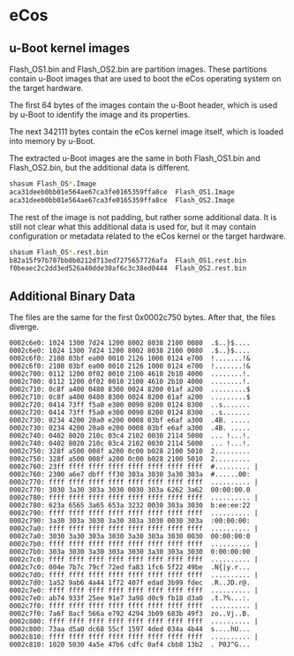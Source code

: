 # eCos

## u-Boot kernel images

Flash_OS1.bin and Flash_OS2.bin are partition images. These partitions contain u-Boot images that are used to boot the eCos operating system on the target hardware.

The first 64 bytes of the images contain the u-Boot header, which is used by u-Boot to identify the image and its properties.

The next 342111 bytes contain the eCos kernel image itself, which is loaded into memory by u-Boot.

The extracted u-Boot images are the same in both Flash_OS1.bin and Flash_OS2.bin, but the additional data is different.

```sh
shasum Flash_OS*.Image
aca31deeb0bb01e564ae67ca3fe0165359ffa8ce  Flash_OS1.Image
aca31deeb0bb01e564ae67ca3fe0165359ffa8ce  Flash_OS2.Image
```

The rest of the image is not padding, but rather some additional data. It is still not clear what this additional data is used for, but it may contain configuration or metadata related to the eCos kernel or the target hardware.

```sh
shasum Flash_OS*.rest.bin
b82a15f97b707bb0b0212d713ed7275657726afa  Flash_OS1.rest.bin
f0beaec2c2dd3ed526a40dde30af6c3c38ed0444  Flash_OS2.rest.bin
```

## Additional Binary Data

The files are the same for the first 0x0002c750 bytes. After that, the files diverge.

```
0002c6e0: 1024 1300 7d24 1200 8002 8038 2100 0080  .$..}$....   0002c6e0: 1024 1300 7d24 1200 8002 8038 2100 0080  .$..}$....
0002c6f0: 2108 03bf ea00 0010 2126 1000 0124 e700  !.......!&   0002c6f0: 2108 03bf ea00 0010 2126 1000 0124 e700  !.......!&
0002c700: 0112 1200 0f02 0010 2100 4610 2b10 4000  ........!.   0002c700: 0112 1200 0f02 0010 2100 4610 2b10 4000  ........!.
0002c710: 0c8f a400 0480 8300 0024 8200 01af a200  .........$   0002c710: 0c8f a400 0480 8300 0024 8200 01af a200  .........$
0002c720: 0414 73ff f5a0 e300 0090 8200 0124 8300  ..s.......   0002c720: 0414 73ff f5a0 e300 0090 8200 0124 8300  ..s.......
0002c730: 0234 4200 20a0 e200 0008 03bf e6af a300  .4B. .....   0002c730: 0234 4200 20a0 e200 0008 03bf e6af a300  .4B. .....
0002c740: 0402 8020 210c 03c4 2102 0030 2114 5000  ... !...!.   0002c740: 0402 8020 210c 03c4 2102 0030 2114 5000  ... !...!.
0002c750: 328f a500 008f a200 0c00 b028 2100 5010  2.........   0002c750: 328f a500 008f a200 0c00 b028 2100 5010  2.........
0002c760: 23ff ffff ffff ffff ffff ffff ffff ffff  #......... | 0002c760: 2300 a6e7 dbff ff30 303a 3030 3a30 303a  #......00:
0002c770: ffff ffff ffff ffff ffff ffff ffff ffff  .......... | 0002c770: 3030 3a30 303a 3030 0030 303a 6262 3a62  00:00:00.0
0002c780: ffff ffff ffff ffff ffff ffff ffff ffff  .......... | 0002c780: 623a 6565 3a65 653a 3232 0030 303a 3030  b:ee:ee:22
0002c790: ffff ffff ffff ffff ffff ffff ffff ffff  .......... | 0002c790: 3a30 303a 3030 3a30 303a 3030 0030 303a  :00:00:00:
0002c7a0: ffff ffff ffff ffff ffff ffff ffff ffff  .......... | 0002c7a0: 3030 3a30 303a 3030 3a30 303a 3030 0030  00:00:00:0
0002c7b0: ffff ffff ffff ffff ffff ffff ffff ffff  .......... | 0002c7b0: 303a 3030 3a30 303a 3030 3a30 303a 3030  0:00:00:00
0002c7c0: ffff ffff ffff ffff ffff ffff ffff ffff  .......... | 0002c7c0: 004e 7b7c 79cf 72ed fa83 1fc6 5f22 49be  .N{|y.r...
0002c7d0: ffff ffff ffff ffff ffff ffff ffff ffff  .......... | 0002c7d0: 1a52 9ab6 4a44 1f72 407f edad 3b99 fdec  .R..JD.r@.
0002c7e0: ffff ffff ffff ffff ffff ffff ffff ffff  .......... | 0002c7e0: ab74 933f 25ee 91e7 3a98 d0c9 fb18 d3a0  .t.?%...:.
0002c7f0: ffff ffff ffff ffff ffff ffff ffff ffff  .......... | 0002c7f0: 7a6f 8acf 566a e792 4294 3b09 683b 49f3  zo..Vj..B.
0002c800: ffff ffff ffff ffff ffff ffff ffff ffff  .......... | 0002c800: 73aa d5a0 dc68 55cf 1597 4ded 034a 4b44  s....hU...
0002c810: ffff ffff ffff ffff ffff ffff ffff ffff  .......... | 0002c810: 1020 5030 4a5e 47b6 cdfc 0af4 cbb8 13b2  . P0J^G...
```

